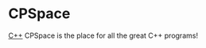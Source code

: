 # CPSpace
[C++](https://carbon.now.sh/?bg=rgba%2829%2C31%2C31%2C1%29&t=nord&wt=none&l=text%2Fx-c%2B%2Bsrc&width=680&ds=true&dsyoff=20px&dsblur=68px&wc=true&wa=true&pv=56px&ph=56px&ln=true&fl=1&fm=JetBrains+Mono&fs=15px&lh=132%25&si=false&es=1x&wm=false&code=%2523include%2520%253Ciostream%253E%250A%250Aint%2520main%28%29%2520%257B%250A%2520%2520std%253A%253Acout%253C%253C%2522Test%2522%253B%250A%257D)
CPSpace is the place for all the great C++ programs!
